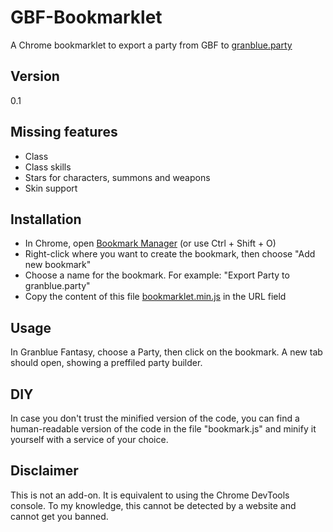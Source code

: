 # GBF-Bookmarklet
A Chrome bookmarklet to export a party from GBF to [granblue.party](http://www.granblue.party)

## Version
0.1

## Missing features
* Class
* Class skills
* Stars for characters, summons and weapons
* Skin support

## Installation
* In Chrome, open [Bookmark Manager](chrome://bookmarks/) (or use Ctrl + Shift + O)
* Right-click where you want to create the bookmark, then choose "Add new bookmark"
* Choose a name for the bookmark. For example: "Export Party to granblue.party"
* Copy the content of this file [bookmarklet.min.js](https://github.com/Minimalist3/GBF-Bookmarklet/raw/master/bookmarklet.min.js) in the URL field

## Usage
In Granblue Fantasy, choose a Party, then click on the bookmark. A new tab should open, showing a preffiled party builder.

## DIY
In case you don't trust the minified version of the code, you can find a human-readable version of the code in the file "bookmark.js" and minify it yourself with a service of your choice.

## Disclaimer
This is not an add-on. It is equivalent to using the Chrome DevTools console.
To my knowledge, this cannot be detected by a website and cannot get you banned.